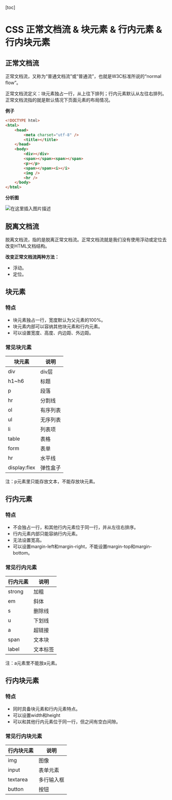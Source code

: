 [toc]

# CSS 正常文档流 & 块元素 & 行内元素 & 行内块元素

## 正常文档流

正常文档流，又称为“普通文档流”或“普通流”，也就是W3C标准所说的“normal flow”。

正常文档流定义：块元素独占一行，从上往下排列；行内元素默认从左往右排列。正常文档流指的就是默认情况下页面元素的布局情况。

**例子**

```html
<!DOCTYPE html>
<html>
    <head>
        <meta charset="utf-8" />
        <title></title>
    </head>
    <body>
        <div></div>
        <span></span><span></span>
        <p></p>
        <span></span><i></i>
        <img />
        <hr />
    </body>
</html>
```

**分析图**

![在这里插入图片描述](https://img-blog.csdnimg.cn/a51939cf615e47598687513dcf75a66a.png)



## 脱离文档流

脱离文档流，指的是脱离正常文档流。正常文档流就是我们没有使用浮动或定位去改变HTML文档结构。

**改变正常文档流两种方法：**

- 浮动。
- 定位。



## 块元素

### 特点

- 块元素独占一行，宽度默认为父元素的100%。
- 块元素内部可以容纳其他块元素和行内元素。
- 可以设置宽度、高度、内边距、外边距。

### 常见块元素

| 块元素       | 说明     |
| ------------ | -------- |
| div          | div层    |
| h1~h6        | 标题     |
| p            | 段落     |
| hr           | 分割线   |
| ol           | 有序列表 |
| ul           | 无序列表 |
| li           | 列表项 |
| table        | 表格     |
| form         | 表单     |
| hr         | 水平线     |
| display:flex | 弹性盒子 |

注：p元素里只能存放文本，不能存放块元素。



## 行内元素

### 特点

- 不会独占一行，和其他行内元素位于同一行，并从左往右排序。
- 行内元素内部只能容纳行内元素。
- 无法设置宽高。
- 可以设置margin-left和margin-right，不能设置margin-top和margin-bottom。

### 常见行内元素

| 行内元素       | 说明     |
| -------------- | -------- |
| strong         | 加粗     |
| em             | 斜体     |
| s              | 删除线   |
| u              | 下划线   |
| a              | 超链接   |
| span           | 文本块   |
| label          | 文本标签 |

注：a元素里不能放a元素。



## 行内块元素

### 特点

- 同时具备块元素和行内元素特点。
- 可以设置width和height
- 可以和其他行内元素位于同一行，但之间有空白间隙。

### 常见行内块元素

| 行内块元素 | 说明       |
| ---------- | ---------- |
| img        | 图像       |
| input      | 表单元素   |
| textarea   | 多行输入框 |
| button     | 按钮       |



